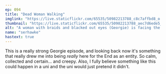 ```yaml
---
ep: 094
title: "Dead Woman Walking"
imglink: "https://live.staticflickr.com/65535/50982213788_c8c7affbd8_o.jpg"
thumbnail: "https://live.staticflickr.com/65535/50982213788_aec7d6ede5_q.jpg"
alt: "A woman with braids and blacked out eyes (Georgie) is facing the viewer and being whispered to by a black silhouette with blank eyes. Text between them reads: "the moment that you die will feel exactly the same as this one.""
name: "serhawke"
hastext: true
---
```

This is a really strong Georgie episode, and looking back now it's something that really drew me into being *really* here for the End as an entity. So calm, collected and certain... and creepy. Also, I fully believe something like this could happen in a uni and the uni would just pretend it didn't.